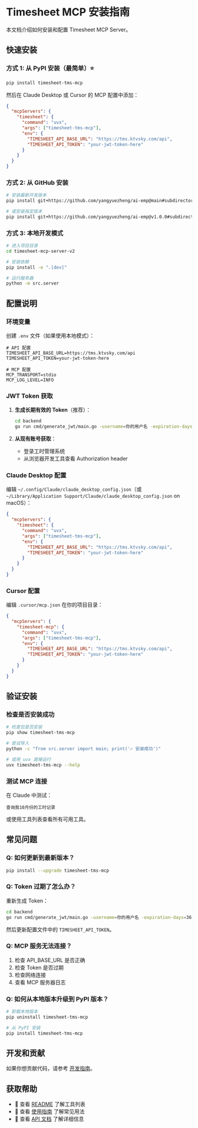 # Timesheet MCP 安装指南

本文档介绍如何安装和配置 Timesheet MCP Server。

## 快速安装

### 方式 1: 从 PyPI 安装（最简单）⭐

```bash
pip install timesheet-tms-mcp
```

然后在 Claude Desktop 或 Cursor 的 MCP 配置中添加：

```json
{
  "mcpServers": {
    "timesheet": {
      "command": "uvx",
      "args": ["timesheet-tms-mcp"],
      "env": {
        "TIMESHEET_API_BASE_URL": "https://tms.ktvsky.com/api",
        "TIMESHEET_API_TOKEN": "your-jwt-token-here"
      }
    }
  }
}
```

### 方式 2: 从 GitHub 安装

```bash
# 安装最新开发版本
pip install git+https://github.com/yangyuezheng/ai-emp@main#subdirectory=timesheet-mcp-server-v2

# 或安装指定版本
pip install git+https://github.com/yangyuezheng/ai-emp@v1.0.0#subdirectory=timesheet-mcp-server-v2
```

### 方式 3: 本地开发模式

```bash
# 进入项目目录
cd timesheet-mcp-server-v2

# 安装依赖
pip install -e ".[dev]"

# 运行服务器
python -m src.server
```

## 配置说明

### 环境变量

创建 `.env` 文件（如果使用本地模式）：

```env
# API 配置
TIMESHEET_API_BASE_URL=https://tms.ktvsky.com/api
TIMESHEET_API_TOKEN=your-jwt-token-here

# MCP 配置
MCP_TRANSPORT=stdio
MCP_LOG_LEVEL=INFO
```

### JWT Token 获取

1. **生成长期有效的 Token**（推荐）：
   ```bash
   cd backend
   go run cmd/generate_jwt/main.go -username=你的用户名 -expiration-days=365
   ```

2. **从现有账号获取**：
   - 登录工时管理系统
   - 从浏览器开发工具查看 Authorization header

### Claude Desktop 配置

编辑 `~/.config/Claude/claude_desktop_config.json`（或 `~/Library/Application Support/Claude/claude_desktop_config.json` on macOS）：

```json
{
  "mcpServers": {
    "timesheet": {
      "command": "uvx",
      "args": ["timesheet-tms-mcp"],
      "env": {
        "TIMESHEET_API_BASE_URL": "https://tms.ktvsky.com/api",
        "TIMESHEET_API_TOKEN": "your-jwt-token-here"
      }
    }
  }
}
```

### Cursor 配置

编辑 `.cursor/mcp.json` 在你的项目目录：

```json
{
  "mcpServers": {
    "timesheet-mcp": {
      "command": "uvx",
      "args": ["timesheet-tms-mcp"],
      "env": {
        "TIMESHEET_API_BASE_URL": "https://tms.ktvsky.com/api",
        "TIMESHEET_API_TOKEN": "your-jwt-token-here"
      }
    }
  }
}
```

## 验证安装

### 检查是否安装成功

```bash
# 检查包是否安装
pip show timesheet-tms-mcp

# 尝试导入
python -c "from src.server import main; print('✓ 安装成功')"

# 或用 uvx 直接运行
uvx timesheet-tms-mcp --help
```

### 测试 MCP 连接

在 Claude 中测试：

```
查询我10月份的工时记录
```

或使用工具列表查看所有可用工具。

## 常见问题

### Q: 如何更新到最新版本？

```bash
pip install --upgrade timesheet-tms-mcp
```

### Q: Token 过期了怎么办？

重新生成 Token：

```bash
cd backend
go run cmd/generate_jwt/main.go -username=你的用户名 -expiration-days=365
```

然后更新配置文件中的 `TIMESHEET_API_TOKEN`。

### Q: MCP 服务无法连接？

1. 检查 API_BASE_URL 是否正确
2. 检查 Token 是否过期
3. 检查网络连接
4. 查看 MCP 服务器日志

### Q: 如何从本地版本升级到 PyPI 版本？

```bash
# 卸载本地版本
pip uninstall timesheet-tms-mcp

# 从 PyPI 安装
pip install timesheet-tms-mcp
```

## 开发和贡献

如果你想贡献代码，请参考 [开发指南](../DEVELOPMENT.md)。

## 获取帮助

- 📖 查看 [README](../README.md) 了解工具列表
- 📝 查看 [使用指南](./USER_GUIDE.md) 了解常见用法
- 🔧 查看 [API 文档](./API.md) 了解详细信息
